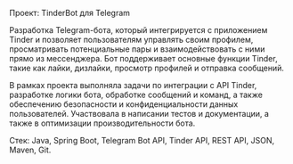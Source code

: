 Проект: TinderBot для Telegram

Разработка Telegram-бота, который интегрируется с приложением Tinder и позволяет пользователям управлять своим профилем, просматривать потенциальные пары и взаимодействовать с ними прямо из мессенджера. Бот поддерживает основные функции Tinder, такие как лайки, дизлайки, просмотр профилей и отправка сообщений.

В рамках проекта выполняла задачи по интеграции с API Tinder, разработке логики бота, обработке сообщений и команд, а также обеспечению безопасности и конфиденциальности данных пользователей. Участвовала в написании тестов и документации, а также в оптимизации производительности бота.

Стек: Java, Spring Boot, Telegram Bot API, Tinder API, REST API, JSON, Maven, Git.
